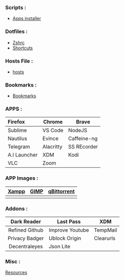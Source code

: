### Scripts :
- [Apps installer](https://raw.githubusercontent.com/aliglelo/configs/master/scripts/apps_installer.sh)

### Dotfiles :
- [Zshrc](https://raw.githubusercontent.com/aliglelo/configs/master/dotfiles/remove_this_text.zshrc)
- [Shortcuts](https://raw.githubusercontent.com/aliglelo/configs/master/dotfiles/custom_shortcuts)

### Hosts File :
- [hosts](https://raw.githubusercontent.com/StevenBlack/hosts/master/hosts)

### Bookmarks :
- [Bookmarks](https://github.com/aliglelo/data/blob/master/bookmarks.html)

### APPS :

| Firefox      | Chrome    | Brave       |
|:------------ | --------- | ----------- |
| Sublime      | VS Code   | NodeJS      |
| Nautilus     | Evince    | Caffeine-ng |
| Telegram     | Alacritty | SS REcorder |
| A.I Launcher | XDM       | Kodi        |
| VLC          | Zoom      |             |

### APP Images :

| [Xampp](https://www.apachefriends.org/index.html) | [GIMP](https://www.appimagehub.com/p/1231847/) | [qBittorrent](https://www.appimagehub.com/p/1346648/) |
|:-------------------------------------------------:|:----------------------------------------------:|:-----------------------------------------------------:|
|                                                   |                                                |                                                       |

### Addons :

| Dark Reader    | Last Pass       | XDM       |
|:--------------:| --------------- | --------- |
| Refined Github | Improve Youtube | TempMail  |
| Privacy Badger | Ublock Origin   | Clearurls |
| Decentraleyes  | Json Lite       |           |

### Misc :
[Resources](https://github.com/aliglelo/Resources)

